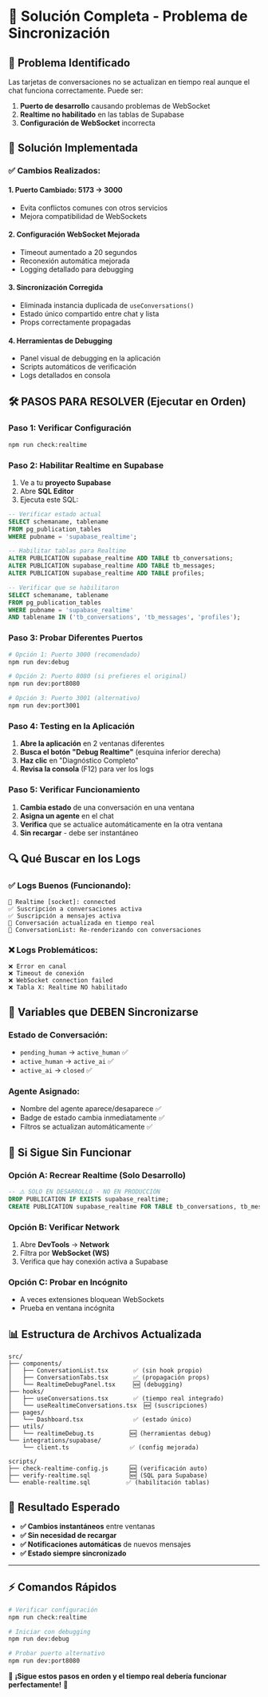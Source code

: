 # 🔧 Solución Completa - Problema de Sincronización

## 🎯 Problema Identificado

Las tarjetas de conversaciones no se actualizan en tiempo real aunque el chat funciona correctamente. Puede ser:

1. **Puerto de desarrollo** causando problemas de WebSocket
2. **Realtime no habilitado** en las tablas de Supabase  
3. **Configuración de WebSocket** incorrecta

## 🚀 Solución Implementada

### ✅ **Cambios Realizados:**

#### 1. **Puerto Cambiado**: 5173 → 3000
- Evita conflictos comunes con otros servicios
- Mejora compatibilidad de WebSockets

#### 2. **Configuración WebSocket Mejorada**
- Timeout aumentado a 20 segundos
- Reconexión automática mejorada  
- Logging detallado para debugging

#### 3. **Sincronización Corregida**
- Eliminada instancia duplicada de `useConversations()`
- Estado único compartido entre chat y lista
- Props correctamente propagadas

#### 4. **Herramientas de Debugging**
- Panel visual de debugging en la aplicación
- Scripts automáticos de verificación
- Logs detallados en consola

## 🛠️ PASOS PARA RESOLVER (Ejecutar en Orden)

### **Paso 1: Verificar Configuración**
```bash
npm run check:realtime
```

### **Paso 2: Habilitar Realtime en Supabase**
1. Ve a tu **proyecto Supabase**
2. Abre **SQL Editor**
3. Ejecuta este SQL:

```sql
-- Verificar estado actual
SELECT schemaname, tablename 
FROM pg_publication_tables 
WHERE pubname = 'supabase_realtime';

-- Habilitar tablas para Realtime
ALTER PUBLICATION supabase_realtime ADD TABLE tb_conversations;
ALTER PUBLICATION supabase_realtime ADD TABLE tb_messages;
ALTER PUBLICATION supabase_realtime ADD TABLE profiles;

-- Verificar que se habilitaron
SELECT schemaname, tablename 
FROM pg_publication_tables 
WHERE pubname = 'supabase_realtime'
AND tablename IN ('tb_conversations', 'tb_messages', 'profiles');
```

### **Paso 3: Probar Diferentes Puertos**

```bash
# Opción 1: Puerto 3000 (recomendado)
npm run dev:debug

# Opción 2: Puerto 8080 (si prefieres el original)
npm run dev:port8080

# Opción 3: Puerto 3001 (alternativo)
npm run dev:port3001
```

### **Paso 4: Testing en la Aplicación**

1. **Abre la aplicación** en 2 ventanas diferentes
2. **Busca el botón "Debug Realtime"** (esquina inferior derecha)
3. **Haz clic** en "Diagnóstico Completo"
4. **Revisa la consola** (F12) para ver los logs

### **Paso 5: Verificar Funcionamiento**

1. **Cambia estado** de una conversación en una ventana
2. **Asigna un agente** en el chat
3. **Verifica** que se actualice automáticamente en la otra ventana
4. **Sin recargar** - debe ser instantáneo

## 🔍 Qué Buscar en los Logs

### ✅ **Logs Buenos (Funcionando):**
```
🔌 Realtime [socket]: connected
✅ Suscripción a conversaciones activa
✅ Suscripción a mensajes activa  
📡 Conversación actualizada en tiempo real
🔄 ConversationList: Re-renderizando con conversaciones
```

### ❌ **Logs Problemáticos:**
```
❌ Error en canal
❌ Timeout de conexión
❌ WebSocket connection failed
❌ Tabla X: Realtime NO habilitado
```

## 🎯 Variables que DEBEN Sincronizarse

### **Estado de Conversación:**
- `pending_human` → `active_human` ✅
- `active_human` → `active_ai` ✅  
- `active_ai` → `closed` ✅

### **Agente Asignado:**
- Nombre del agente aparece/desaparece ✅
- Badge de estado cambia inmediatamente ✅
- Filtros se actualizan automáticamente ✅

## 🚨 Si Sigue Sin Funcionar

### **Opción A: Recrear Realtime (Solo Desarrollo)**
```sql
-- ⚠️ SOLO EN DESARROLLO - NO EN PRODUCCIÓN
DROP PUBLICATION IF EXISTS supabase_realtime;
CREATE PUBLICATION supabase_realtime FOR TABLE tb_conversations, tb_messages, profiles;
```

### **Opción B: Verificar Network**
1. Abre **DevTools** → **Network** 
2. Filtra por **WebSocket (WS)**
3. Verifica que hay conexión activa a Supabase

### **Opción C: Probar en Incógnito**
- A veces extensiones bloquean WebSockets
- Prueba en ventana incógnita

## 📊 Estructura de Archivos Actualizada

```
src/
├── components/
│   ├── ConversationList.tsx       ✅ (sin hook propio)
│   ├── ConversationTabs.tsx       ✅ (propagación props)
│   └── RealtimeDebugPanel.tsx     🆕 (debugging)
├── hooks/
│   ├── useConversations.tsx       ✅ (tiempo real integrado)
│   └── useRealtimeConversations.tsx  🆕 (suscripciones)
├── pages/
│   └── Dashboard.tsx              ✅ (estado único)
├── utils/
│   └── realtimeDebug.ts          🆕 (herramientas debug)
└── integrations/supabase/
    └── client.ts                 ✅ (config mejorada)

scripts/
├── check-realtime-config.js      🆕 (verificación auto)
├── verify-realtime.sql           🆕 (SQL para Supabase)
└── enable-realtime.sql          ✅ (habilitación tablas)
```

## 🎉 Resultado Esperado

- **✅ Cambios instantáneos** entre ventanas
- **✅ Sin necesidad de recargar** 
- **✅ Notificaciones automáticas** de nuevos mensajes
- **✅ Estado siempre sincronizado**

---

## ⚡ Comandos Rápidos

```bash
# Verificar configuración
npm run check:realtime

# Iniciar con debugging  
npm run dev:debug

# Probar puerto alternativo
npm run dev:port8080
```

🔧 **¡Sigue estos pasos en orden y el tiempo real debería funcionar perfectamente!** 🔧
